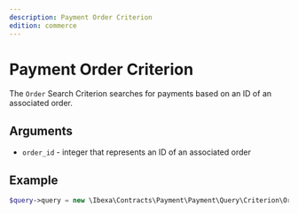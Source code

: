 ```yaml
---
description: Payment Order Criterion
edition: commerce
---
```


# Payment Order Criterion

The `Order` Search Criterion searches for payments based on an ID of an associated order.

## Arguments

- `order_id` - integer that represents an ID of an associated order

## Example

``` php
$query->query = new \Ibexa\Contracts\Payment\Payment\Query\Criterion\Order(4);
```
